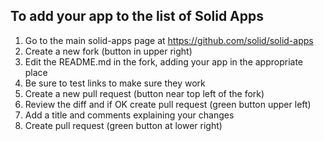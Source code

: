 ## To add your app	to the list of Solid Apps

  1. Go to the main solid-apps page at https://github.com/solid/solid-apps
  2. Create a new	fork (button in upper right)
  3. Edit	the README.md in the fork,	adding your app	in the appropriate place
  4. Be sure to test links to make sure they work
  5. Create a new pull request (button near top left of the fork)
  6. Review the	diff and if OK create pull request (green button upper left)
  7. Add a title and comments explaining your changes
  8. Create pull request (green button at lower right)

